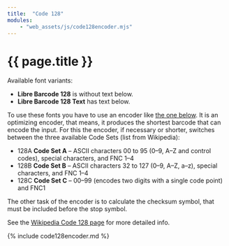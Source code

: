 ```yaml
---
title:  "Code 128"
modules:
    - "web_assets/js/code128encoder.mjs"
---
```


# {{ page.title }}

Available font variants:

  * **Libre Barcode 128** is without text below.
  * **Libre Barcode 128 Text** has text below.

To use these fonts you have to use an encoder like [the one below](#code128encoder).
It is an optimizing encoder, that means, it produces the shortest barcode that
can encode the input. For this the encoder, if necessary or shorter, switches
between the three available Code Sets (list from Wikipedia):

 * 128A **Code Set A** – ASCII characters 00 to 95 (0–9, A–Z and control codes), special characters, and FNC 1–4
 * 128B **Code Set B** – ASCII characters 32 to 127 (0–9, A–Z, a–z), special characters, and FNC 1–4
 * 128C **Code Set C** – 00–99 (encodes two digits with a single code point) and FNC1

The other task of the encoder is to calculate the checksum symbol, that must be included before the stop symbol.

See the [Wikipedia Code 128 page](https://en.wikipedia.org/wiki/Code_128) for more detailed info.

{% include code128encoder.md %}
